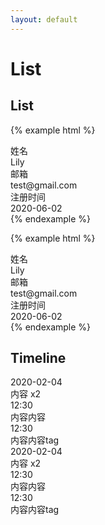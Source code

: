 ```yaml
---
layout: default
---
```


# List

## List

{% example html %}
<div class="ui-dl">
  <div class="dt">姓名</div>
  <div class="dd">Lily</div>
</div>
<div class="ui-dl">
  <div class="dt">邮箱</div>
  <div class="dd">test@gmail.com</div>
</div>
<div class="ui-dl">
  <div class="dt">注册时间</div>
  <div class="dd">2020-06-02</div>
</div>
{% endexample %}

{% example html %}
<div class="ui-dl small">
  <div class="dt">姓名</div>
  <div class="dd">Lily</div>
</div>
<div class="ui-dl small">
  <div class="dt">邮箱</div>
  <div class="dd">test@gmail.com</div>
</div>
<div class="ui-dl small">
  <div class="dt">注册时间</div>
  <div class="dd">2020-06-02</div>
</div>
{% endexample %}

## Timeline

<div class="ui-timeline">
  <div class="time-group expend">
    <div class="time-row time-title">
      <div class="date">
        <div class="ui-button">2020-02-04<i class="iconfont icon-caret-right"></i></div>
      </div>
      <div class="con">
        <span class="total">内容 x2</span>
      </div>
    </div>
    <div class="time-content">
      <div class="time-row">
        <div class="date">
          <div class="time">12:30</div>
        </div>
        <div class="con ui-row middle">内容内容</div>
      </div>
      <div class="time-row">
        <div class="date">
          <div class="time">12:30</div>
        </div>
        <div class="con ui-row middle">内容内容<span class="ui-tag ml-4 sys">tag</span></div>
      </div>
    </div>
  </div>
  <div class="time-group">
    <div class="time-row time-title">
      <div class="date">
        <div class="ui-button">2020-02-04<i class="iconfont icon-caret-right"></i></div>
      </div>
      <div class="con">
        <span class="total">内容 x2</span>
      </div>
    </div>
    <div class="time-content">
      <div class="time-row">
        <div class="date">
          <div class="time">12:30</div>
        </div>
        <div class="con ui-row middle">内容内容</div>
      </div>
      <div class="time-row">
        <div class="date">
          <div class="time">12:30</div>
        </div>
        <div class="con ui-row middle">内容内容<span class="ui-tag ml-4 sys">tag</span></div>
      </div>
    </div>
  </div>
</div>